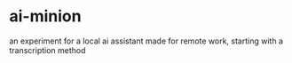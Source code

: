 # ai-minion
an experiment for a local ai assistant made for remote work, starting with a transcription method
